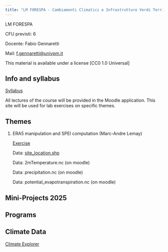 ```yaml
---
title: "LM FORESPA - Cambiamenti Climatici e Infrastrutture Verdi Territoriali e Urbane"
---
```

LM FORESPA

CFU previsti: 6

Docente: Fabio Gennaretti

Mail: f.gennaretti@univpm.it

This material is available under a license [CC0 1.0 Universal]

## Info and syllabus

[Syllabus](pdf/Syllabus_Clima_Infrastrutture_Verdi_2.pdf)

All lectures of the course will be provided in the Moodle application.
This site will be used for lab exercises on specific themes.
      
## Themes

<!-- 
1. Exemple theme

      [Exercise](R-code/test.html)
      
      Data: [Pivot.SC.crn.csv](data/test.csv)
-->

1. ERA5 manipulation and SPEI computation (Marc-Andre Lemay)

      [Exercise](R-code/ERA5/rmarkdown_climat_fabio.html)
      
      Data: [site_location.shp](data/sites/sites.zip)
      
      Data: 2mTemperature.nc (on moodle)
      
      Data: precipitation.nc (on moodle)
      
      Data: potential_evapotranspiration.nc (on moodle)

## Mini-Projects 2025


## Programs


## Climate Data

[Climate Explorer](https://climexp.knmi.nl/start.cgi)





